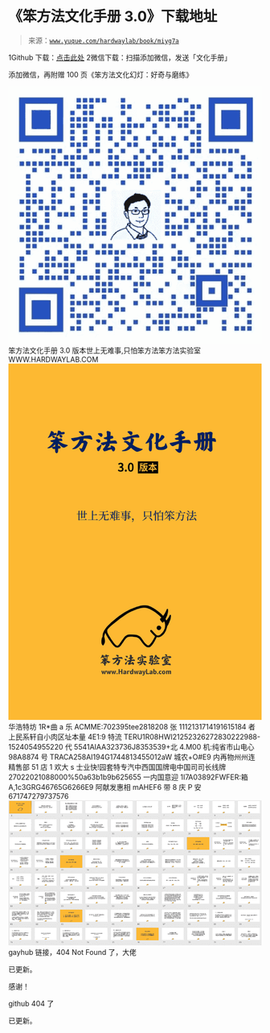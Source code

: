 # 《笨方法文化手册 3.0》下载地址

> 来源：[`www.yuque.com/hardwaylab/book/miyg7a`](https://www.yuque.com/hardwaylab/book/miyg7a)

<ne-oli><ne-oli-i>1</ne-oli-i><ne-oli-c class="ne-oli-content" id="u47b5f0c2" data-lake-id="u47b5f0c2">Github 下载：[点击此处](https://github.com/cnfeat/hardwaylab)</ne-oli-c></ne-oli> <ne-oli><ne-oli-i>2</ne-oli-i><ne-oli-c class="ne-oli-content" id="u0f5898d9" data-lake-id="u0f5898d9">微信下载：扫描添加微信，发送「文化手册」</ne-oli-c></ne-oli> 

添加微信，再附赠 100 页《笨方法文化幻灯：好奇与磨练》 

<ne-card data-card-name="image" data-card-type="inline" id="u2f0aa425" data-event-boundary="card" class="ne-spacing-all">![企业微信.jpg](img/b2a15cbd072d361b09a7daf9b001bbf0.png)<ne-card data-card-name="image" data-card-type="inline" id="u153cd7a8" data-event-boundary="card" class="ne-spacing-all">笨方法文化手册 3.0 版本世上无难事,只怕笨方法笨方法实验室 WWW.HARDWAYLAB.COM![文化手册 3.0.png](img/b1870d72278e7427eba5ee4325cd505f.png)  <ne-p id="uc4147bbc" data-lake-id="uc4147bbc"><ne-card data-card-name="image" data-card-type="inline" id="u55558eae" data-event-boundary="card" class="ne-spacing-all">华浩特坊 1R*曲 a 乐 ACMME:702395tee2818208 张 1112131714191615184 者上民系轩自小肉区址本量 4E1:9 特流 TERU1R08HWI21252326272830222988-1524054955220 代 5541AIAA323736J8353539+北 4.M00 机:纯省市山电心 98A8874 号 TRACA258AI194G1744813455012aW 城农+O#E9 内再物州州连精售部 51 店 1 欢大 s 士业快!园套特专汽中西国国牌电中国司司长线牌 27022021088000%50a63b1b9b625655 一内国意迎 1I7A03892FWFER:箱 A,1c3GRG46765G6266E9 阿献发惠相 mAHEF6 带 8 庆 P 安 671747279737576![100 页幻灯截图.png](img/b7a182cc4b9ba7fc82fe32adeb726553.png)  <ne-p id="uf40bc8b4" data-lake-id="uf40bc8b4">gayhub 链接，404 Not Found 了，大佬 

已更新。 

感谢！ 

github 404 了 

已更新。</ne-card></ne-p></ne-card></ne-card></ne-p>